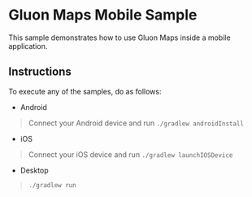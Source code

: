 # Gluon Maps Mobile Sample

This sample demonstrates how to use Gluon Maps inside a mobile application.


## Instructions

To execute any of the samples, do as follows:

* Android
> Connect your Android device and run `./gradlew androidInstall`
* iOS
> Connect your iOS device and run `./gradlew launchIOSDevice`
* Desktop
> `./gradlew run`



